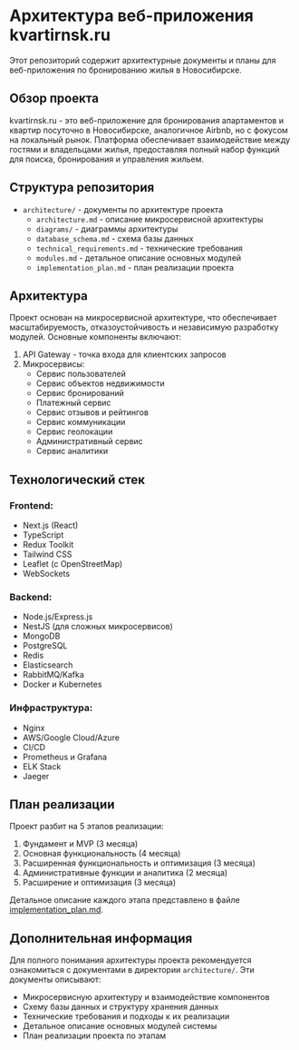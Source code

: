 # Архитектура веб-приложения kvartirnsk.ru

Этот репозиторий содержит архитектурные документы и планы для веб-приложения по бронированию жилья в Новосибирске.

## Обзор проекта

kvartirnsk.ru - это веб-приложение для бронирования апартаментов и квартир посуточно в Новосибирске, аналогичное Airbnb, но с фокусом на локальный рынок. Платформа обеспечивает взаимодействие между гостями и владельцами жилья, предоставляя полный набор функций для поиска, бронирования и управления жильем.

## Структура репозитория

- `architecture/` - документы по архитектуре проекта
  - `architecture.md` - описание микросервисной архитектуры
  - `diagrams/` - диаграммы архитектуры
  - `database_schema.md` - схема базы данных
  - `technical_requirements.md` - технические требования
  - `modules.md` - детальное описание основных модулей
  - `implementation_plan.md` - план реализации проекта

## Архитектура

Проект основан на микросервисной архитектуре, что обеспечивает масштабируемость, отказоустойчивость и независимую разработку модулей. Основные компоненты включают:

1. API Gateway - точка входа для клиентских запросов
2. Микросервисы:
   - Сервис пользователей
   - Сервис объектов недвижимости
   - Сервис бронирований
   - Платежный сервис
   - Сервис отзывов и рейтингов
   - Сервис коммуникации
   - Сервис геолокации
   - Административный сервис
   - Сервис аналитики

## Технологический стек

### Frontend:
- Next.js (React)
- TypeScript
- Redux Toolkit
- Tailwind CSS
- Leaflet (с OpenStreetMap)
- WebSockets

### Backend:
- Node.js/Express.js
- NestJS (для сложных микросервисов)
- MongoDB
- PostgreSQL
- Redis
- Elasticsearch
- RabbitMQ/Kafka
- Docker и Kubernetes

### Инфраструктура:
- Nginx
- AWS/Google Cloud/Azure
- CI/CD
- Prometheus и Grafana
- ELK Stack
- Jaeger

## План реализации

Проект разбит на 5 этапов реализации:

1. Фундамент и MVP (3 месяца)
2. Основная функциональность (4 месяца)
3. Расширенная функциональность и оптимизация (3 месяца)
4. Административные функции и аналитика (2 месяца)
5. Расширение и оптимизация (3 месяца)

Детальное описание каждого этапа представлено в файле [implementation_plan.md](architecture/implementation_plan.md).

## Дополнительная информация

Для полного понимания архитектуры проекта рекомендуется ознакомиться с документами в директории `architecture/`. Эти документы описывают:

- Микросервисную архитектуру и взаимодействие компонентов
- Схему базы данных и структуру хранения данных
- Технические требования и подходы к их реализации
- Детальное описание основных модулей системы
- План реализации проекта по этапам 